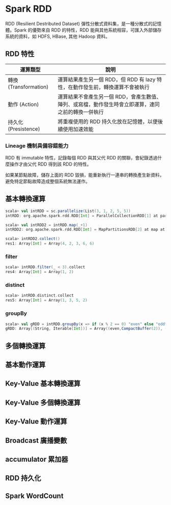 # Spark RDD

RDD (Resilient Destributed Dataset) 彈性分散式資料集，是一種分散式的記憶體。Spark 的優勢來自 RDD 的特性，RDD 能與其他系統相容，可匯入外部儲存系統的資料，如 HDFS, HBase, 其他 Hadoop 資料。

## RDD 特性
運算類型 | 說明
---------|------
轉換 (Transformation) | 運算結果產生另一個 RDD，但 RDD 有 lazy 特性，在動作發生前，轉換運算不會被執行
動作 (Action)         | 運算結果不會產生另一個 RDD，會產生數值、陣列、或寫檔，動作發生時會立即運算，連同之前的轉換一併執行
持久化 (Presistence)  | 將重複使用的 RDD 持久化放在記憶體，以便後續使用加速效能

### Lineage 機制具備容錯能力
RDD 有 immutable 特性，記錄每個 RDD 與其父代 RDD 的關聯，會紀錄透過什麼操作才由父代 RDD 得到該 RDD 的特性。

如果某節點故障，儲存上面的 RDD 毀損，能重新執行一連串的轉換產生新資料，避免特定節點故障造成整個系統無法運作。

## 基本轉換運算
```scala
scala> val intRDD = sc.parallelize(List(3, 1, 2, 5, 5))
intRDD: org.apache.spark.rdd.RDD[Int] = ParallelCollectionRDD[1] at parallelize at <console>:21

scala> val intRDD2 = intRDD.map(_+1)
intRDD2: org.apache.spark.rdd.RDD[Int] = MapPartitionsRDD[2] at map at <console>:23

scala> intRDD2.collect()
res1: Array[Int] = Array(4, 2, 3, 6, 6)
```

### filter
```scala
scala> intRDD.filter(_ < 3).collect
res4: Array[Int] = Array(1, 2)
```

### distinct
```scala
scala> intRDD.distinct.collect
res5: Array[Int] = Array(1, 3, 5, 2)
```

### groupBy
```scala
scala> val gRDD = intRDD.groupBy(x => if (x % 2 == 0) "even" else "odd").collect
gRDD: Array[(String, Iterable[Int])] = Array((even,CompactBuffer(2)), (odd,CompactBuffer(3, 1, 5, 5)))
```

## 多個轉換運算

## 基本動作運算

## Key-Value 基本轉換運算

## Key-Value 多個轉換運算

## Key-Value 動作運算

## Broadcast 廣播變數

## accumulator 累加器

## RDD 持久化

## Spark WordCount

